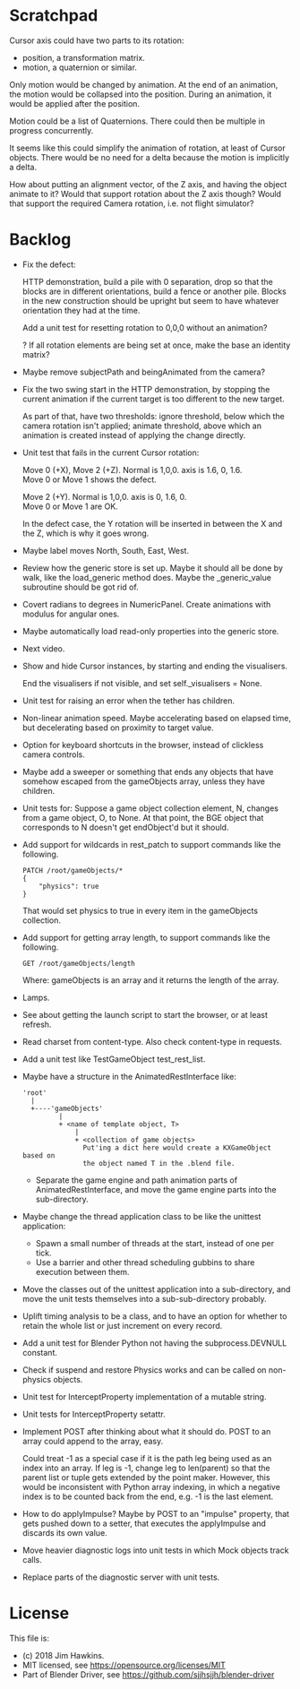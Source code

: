 Scratchpad
==========
Cursor axis could have two parts to its rotation:

-   position, a transformation matrix.
-   motion, a quaternion or similar.

Only motion would be changed by animation. At the end of an animation, the
motion would be collapsed into the position. During an animation, it would be
applied after the position.

Motion could be a list of Quaternions. There could then be multiple in progress
concurrently.

It seems like this could simplify the animation of rotation, at least of Cursor
objects. There would be no need for a delta because the motion is implicitly a
delta.

How about putting an alignment vector, of the Z axis, and having the object
animate to it? Would that support rotation about the Z axis though? Would that
support the required Camera rotation, i.e. not flight simulator?

Backlog
=======
-   Fix the defect:

    HTTP demonstration, build a pile with 0 separation, drop so that the blocks
    are in different orientations, build a fence or another pile. Blocks in the
    new construction should be upright but seem to have whatever orientation
    they had at the time.
    
    Add a unit test for resetting rotation to 0,0,0 without an animation?
    
    ? If all rotation elements are being set at once, make the base an identity
    matrix?

-   Maybe remove subjectPath and beingAnimated from the camera?
    
-   Fix the two swing start in the HTTP demonstration, by stopping the current
    animation if the current target is too different to the new target.
    
    As part of that, have two thresholds: ignore threshold, below which the
    camera rotation isn't applied; animate threshold, above which an animation
    is created instead of applying the change directly.

-   Unit test that fails in the current Cursor rotation:

    Move 0 (+X), Move 2 (+Z). Normal is 1,0,0. axis is 1.6, 0, 1.6.  
    Move 0 or Move 1 shows the defect.

    Move 2 (+Y). Normal is 1,0,0. axis is 0, 1.6, 0.  
    Move 0 or Move 1 are OK.

    In the defect case, the Y rotation will be inserted in between the X and the
    Z, which is why it goes wrong.

-   Maybe label moves North, South, East, West.

-   Review how the generic store is set up. Maybe it should all be done by walk,
    like the load_generic method does. Maybe the _generic_value subroutine
    should be got rid of.

-   Covert radians to degrees in NumericPanel. Create animations with modulus
    for angular ones.

-   Maybe automatically load read-only properties into the generic store.

-   Next video.

-   Show and hide Cursor instances, by starting and ending the visualisers.

    End the visualisers if not visible, and set self._visualisers = None.

-   Unit test for raising an error when the tether has children.

-   Non-linear animation speed. Maybe accelerating based on elapsed time, but
    decelerating based on proximity to target value.

-   Option for keyboard shortcuts in the browser, instead of clickless camera
    controls.

-   Maybe add a sweeper or something that ends any objects that have somehow
    escaped from the gameObjects array, unless they have children.

-   Unit tests for: Suppose a game object collection element, N, changes from a
    game object, O, to None. At that point, the BGE object that corresponds to N
    doesn't get endObject'd but it should.

-   Add support for wildcards in rest_patch to support commands like the
    following.
    
        PATCH /root/gameObjects/*
        {
            "physics": true
        }
    
    That would set physics to true in every item in the gameObjects collection.
    
-   Add support for getting array length, to support commands like the
    following.
    
        GET /root/gameObjects/length
    
    Where: gameObjects is an array and it returns the length of the array.
    
-   Lamps.

-   See about getting the launch script to start the browser, or at least
    refresh.

-   Read charset from content-type. Also check content-type in requests.

-   Add a unit test like TestGameObject test_rest_list.

-   Maybe have a structure in the AnimatedRestInterface like:

        'root'
          |
          +----'gameObjects'
                 |
                 + <name of template object, T>
                     |
                     + <collection of game objects>
                       Put'ing a dict here would create a KXGameObject based on
                       the object named T in the .blend file.

    -   Separate the game engine and path animation parts of
        AnimatedRestInterface, and move the game engine parts into the
        sub-directory.

-   Maybe change the thread application class to be like the unittest
    application:
    
    -   Spawn a small number of threads at the start, instead of one per tick.
    -   Use a barrier and other thread scheduling gubbins to share execution
        between them.

-   Move the classes out of the unittest application into a sub-directory, and
    move the unit tests themselves into a sub-sub-directory probably.

-   Uplift timing analysis to be a class, and to have an option for whether to
    retain the whole list or just increment on every record.

-   Add a unit test for Blender Python not having the subprocess.DEVNULL
    constant.

-   Check if suspend and restore Physics works and can be called on non-physics
    objects.

-   Unit test for InterceptProperty implementation of a mutable string.

-   Unit tests for InterceptProperty setattr.

-   Implement POST after thinking about what it should do. POST to an array
    could append to the array, easy.

    Could treat -1 as a special case if it is the path leg being used as an
    index into an array. If leg is -1, change leg to len(parent) so that the
    parent list or tuple gets extended by the point maker. However, this would
    be inconsistent with Python array indexing, in which a negative index is to
    be counted back from the end, e.g. -1 is the last element.

-   How to do applyImpulse? Maybe by POST to an "impulse" property, that gets
    pushed down to a setter, that executes the applyImpulse and discards its own
    value.

-   Move heavier diagnostic logs into unit tests in which Mock objects track
    calls.

-   Replace parts of the diagnostic server with unit tests.

License
=======
This file is:  

-   (c) 2018 Jim Hawkins.
-   MIT licensed, see https://opensource.org/licenses/MIT
-   Part of Blender Driver, see https://github.com/sjjhsjjh/blender-driver
